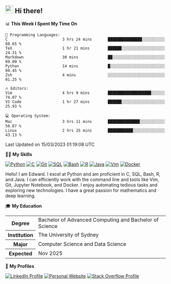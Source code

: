 ## <a href="#"><img src="https://media.giphy.com/media/hvRJCLFzcasrR4ia7z/giphy.gif" width="25px" height="25px"></a> Hi there!

<!--START_SECTION:waka-->
📊 **This Week I Spent My Time On** 

```text
💬 Programming Languages: 
C                        3 hrs 24 mins       ███████████████░░░░░░░░░░   60.65 % 
TeX                      1 hr 21 mins        ██████░░░░░░░░░░░░░░░░░░░   24.31 % 
Markdown                 30 mins             ██░░░░░░░░░░░░░░░░░░░░░░░   09.09 % 
Python                   14 mins             █░░░░░░░░░░░░░░░░░░░░░░░░   04.45 % 
Zsh                      4 mins              ░░░░░░░░░░░░░░░░░░░░░░░░░   01.25 % 

🔥 Editors: 
Vim                      4 hrs 9 mins        ███████████████████░░░░░░   74.07 % 
VS Code                  1 hr 27 mins        ██████░░░░░░░░░░░░░░░░░░░   25.93 % 

💻 Operating System: 
Mac                      3 hrs 11 mins       ██████████████░░░░░░░░░░░   56.87 % 
Linux                    2 hrs 25 mins       ███████████░░░░░░░░░░░░░░   43.13 % 
```


 Last Updated on 15/03/2023 01:19:08 UTC
<!--END_SECTION:waka-->

💪🏻 **My Skills**

[![Python](https://img.shields.io/badge/-Python-yellow?style=flat-square&logo=Python)](#)
[![C     ](https://img.shields.io/badge/-C-blue?style=flat-square&logo=C)](#)
[![Git   ](https://img.shields.io/badge/-Git-grey?style=flat-square&logo=Git)](#)
[![SQL   ](https://img.shields.io/badge/-SQL-grey?style=flat-square&logo=SQLite)](#)
[![Bash  ](https://img.shields.io/badge/-Bash-grey?style=flat-square&logo=GNU-Bash)](#)
[![R     ](https://img.shields.io/badge/-R-grey?style=flat-square&logo=R)](#)
[![Java  ](https://img.shields.io/badge/-Java-grey?style=flat-square&logo=OpenJDK)](#)
[![Vim   ](https://img.shields.io/badge/-Vim-grey?style=flat-square&logo=Vim)](#)
[![Docker](https://img.shields.io/badge/-Docker-grey?style=flat-square&logo=Docker)](#)

Hello! I am Edward. I excel at Python and am proficient in C, SQL, Bash, R, and
Java. I can efficiently work with the command line and tools like Vim, Git,
Jupyter Notebook, and Docker. I enjoy automating tedious tasks and exploring new
technologies. I have a great passion for mathematics and deep learning.

🎓 **My Education**

<table>
<tr>
    <th>Degree</th>
    <td>Bachelor of Advanced Computing and Bachelor of Science</td>
</tr>
<tr>
    <th>Institution</th>
    <td>The University of Sydney</td>
</tr>
<tr>
    <th>Major</th>
    <td>Computer Science and Data Science</td>
</tr>
<tr>
    <th>Expected</th>
    <td>Nov 2025</td>
</tr>
</table>

🔗 **My Profiles**

[![LinkedIn Profile](https://img.shields.io/badge/-LinkedIn-blue?style=social&logo=LinkedIn)](https://www.linkedin.com/in/edward-ji)
[![Personal Website](https://img.shields.io/badge/-Personal%20Website-blue?style=social&logo=Bootstrap)](https://edwardji.dev)
[![Stack Overflow Profile](https://img.shields.io/badge/-Stack%20Overflow-blue?style=social&logo=StackOverflow)](https://stackoverflow.com/users/11658924)
